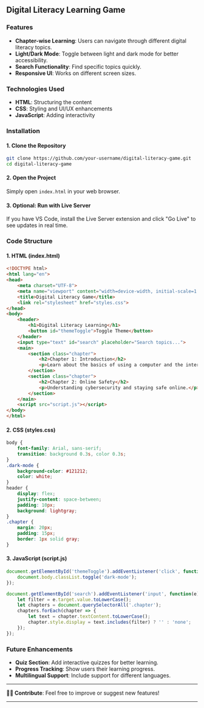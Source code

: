 ## Digital Literacy Learning Game

### Features
- **Chapter-wise Learning**: Users can navigate through different digital literacy topics.
- **Light/Dark Mode**: Toggle between light and dark mode for better accessibility.
- **Search Functionality**: Find specific topics quickly.
- **Responsive UI**: Works on different screen sizes.

### Technologies Used
- **HTML**: Structuring the content
- **CSS**: Styling and UI/UX enhancements
- **JavaScript**: Adding interactivity

### Installation

#### **1. Clone the Repository**
```sh
git clone https://github.com/your-username/digital-literacy-game.git
cd digital-literacy-game
```

#### **2. Open the Project**
Simply open `index.html` in your web browser.

#### **3. Optional: Run with Live Server**
If you have VS Code, install the Live Server extension and click "Go Live" to see updates in real time.

### Code Structure

#### **1. HTML (index.html)**
```html
<!DOCTYPE html>
<html lang="en">
<head>
    <meta charset="UTF-8">
    <meta name="viewport" content="width=device-width, initial-scale=1.0">
    <title>Digital Literacy Game</title>
    <link rel="stylesheet" href="styles.css">
</head>
<body>
    <header>
        <h1>Digital Literacy Learning</h1>
        <button id="themeToggle">Toggle Theme</button>
    </header>
    <input type="text" id="search" placeholder="Search topics...">
    <main>
        <section class="chapter">
            <h2>Chapter 1: Introduction</h2>
            <p>Learn about the basics of using a computer and the internet.</p>
        </section>
        <section class="chapter">
            <h2>Chapter 2: Online Safety</h2>
            <p>Understanding cybersecurity and staying safe online.</p>
        </section>
    </main>
    <script src="script.js"></script>
</body>
</html>
```

#### **2. CSS (styles.css)**
```css
body {
    font-family: Arial, sans-serif;
    transition: background 0.3s, color 0.3s;
}
.dark-mode {
    background-color: #121212;
    color: white;
}
header {
    display: flex;
    justify-content: space-between;
    padding: 10px;
    background: lightgray;
}
.chapter {
    margin: 20px;
    padding: 15px;
    border: 1px solid gray;
}
```

#### **3. JavaScript (script.js)**
```js
document.getElementById('themeToggle').addEventListener('click', function() {
    document.body.classList.toggle('dark-mode');
});

document.getElementById('search').addEventListener('input', function(e) {
    let filter = e.target.value.toLowerCase();
    let chapters = document.querySelectorAll('.chapter');
    chapters.forEach(chapter => {
        let text = chapter.textContent.toLowerCase();
        chapter.style.display = text.includes(filter) ? '' : 'none';
    });
});
```

### Future Enhancements
- **Quiz Section**: Add interactive quizzes for better learning.
- **Progress Tracking**: Show users their learning progress.
- **Multilingual Support**: Include support for different languages.

---
**👨‍💻 Contribute**: Feel free to improve or suggest new features!

---
